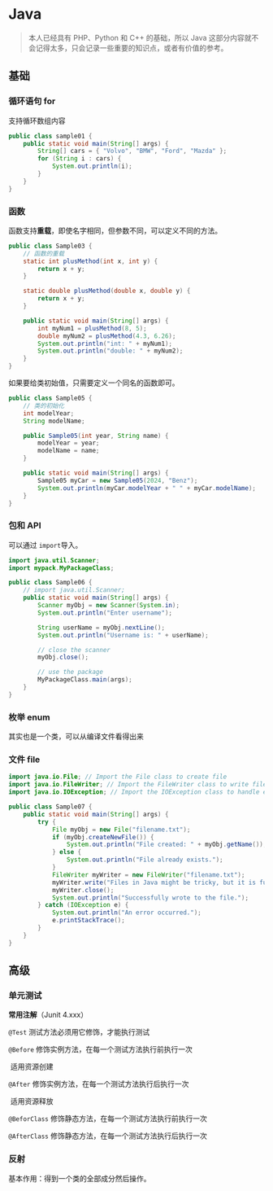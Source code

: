 # Java

> 本人已经具有 PHP、Python 和 C++ 的基础，所以 Java 这部分内容就不会记得太多，只会记录一些重要的知识点，或者有价值的参考。

## 基础

### 循环语句 for

支持循环数组内容

```java
public class sample01 {
    public static void main(String[] args) {
        String[] cars = { "Volvo", "BMW", "Ford", "Mazda" };
        for (String i : cars) {
            System.out.println(i);
        }
    }
}
```

### 函数

函数支持**重载**，即使名字相同，但参数不同，可以定义不同的方法。

```java
public class Sample03 {
    // 函数的重载
    static int plusMethod(int x, int y) {
        return x + y;
    }

    static double plusMethod(double x, double y) {
        return x + y;
    }

    public static void main(String[] args) {
        int myNum1 = plusMethod(8, 5);
        double myNum2 = plusMethod(4.3, 6.26);
        System.out.println("int: " + myNum1);
        System.out.println("double: " + myNum2);
    }
}
```

如果要给类初始值，只需要定义一个同名的函数即可。

```java
public class Sample05 {
    // 类的初始化
    int modelYear;
    String modelName;

    public Sample05(int year, String name) {
        modelYear = year;
        modelName = name;
    }

    public static void main(String[] args) {
        Sample05 myCar = new Sample05(2024, "Benz");
        System.out.println(myCar.modelYear + " " + myCar.modelName);
    }
}
```

### 包和 API

可以通过 `import`导入。

```java
import java.util.Scanner;
import mypack.MyPackageClass;

public class Sample06 {
    // import java.util.Scanner;
    public static void main(String[] args) {
        Scanner myObj = new Scanner(System.in);
        System.out.println("Enter username");

        String userName = myObj.nextLine();
        System.out.println("Username is: " + userName);

        // close the scanner
        myObj.close();

        // use the package
        MyPackageClass.main(args);
    }
}
```

### 枚举 enum

其实也是一个类，可以从编译文件看得出来

### 文件 file

```java
import java.io.File; // Import the File class to create file
import java.io.FileWriter; // Import the FileWriter class to write file
import java.io.IOException; // Import the IOException class to handle errors

public class Sample07 {
    public static void main(String[] args) {
        try {
            File myObj = new File("filename.txt");
            if (myObj.createNewFile()) {
                System.out.println("File created: " + myObj.getName());
            } else {
                System.out.println("File already exists.");
            }
            FileWriter myWriter = new FileWriter("filename.txt");
            myWriter.write("Files in Java might be tricky, but it is fun enough!");
            myWriter.close();
            System.out.println("Successfully wrote to the file.");
        } catch (IOException e) {
            System.out.println("An error occurred.");
            e.printStackTrace();
        }
    }
}
```

## 高级

### 单元测试

**常用注解**（Junit 4.xxx）

`@Test` 测试方法必须用它修饰，才能执行测试

`@Before` 修饰实例方法，在每一个测试方法执行前执行一次

​ 适用资源创建

`@After` 修饰实例方法，在每一个测试方法执行后执行一次

​ 适用资源释放

`@BeforClass` 修饰静态方法，在每一个测试方法执行前执行一次

`@AfterClass` 修饰静态方法，在每一个测试方法执行后执行一次

### 反射

基本作用：得到一个类的全部成分然后操作。
